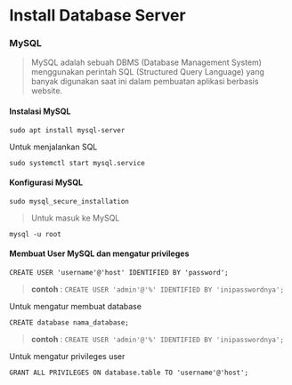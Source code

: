 # Install Database Server

### MySQL
> MySQL adalah sebuah DBMS (Database Management System) menggunakan perintah SQL (Structured Query Language) yang banyak digunakan saat ini dalam pembuatan aplikasi berbasis website.

#### Instalasi MySQL
```
sudo apt install mysql-server
```
Untuk menjalankan SQL 
```
sudo systemctl start mysql.service
```

#### Konfigurasi MySQL
```
sudo mysql_secure_installation
```

> Untuk masuk ke MySQL
```
mysql -u root
```

#### Membuat User MySQL dan mengatur privileges
```
CREATE USER 'username'@'host' IDENTIFIED BY 'password';
```
> **contoh** : `CREATE USER 'admin'@'%' IDENTIFIED BY 'inipasswordnya';`

Untuk mengatur membuat database
```
CREATE database nama_database;
```
> **contoh** : `CREATE USER 'admin'@'%' IDENTIFIED BY 'inipasswordnya';`

Untuk mengatur privileges user
```
GRANT ALL PRIVILEGES ON database.table TO 'username'@'host';
```


